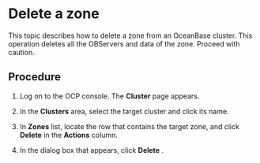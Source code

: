 # Delete a zone

This topic describes how to delete a zone from an OceanBase cluster. This operation deletes all the OBServers and data of the zone. Proceed with caution.

## Procedure

1. Log on to the OCP console. The **Cluster** page appears.

2. In the **Clusters** area, select the target cluster and click its name.

3. In **Zones** list, locate the row that contains the target zone, and click **Delete** in the **Actions** column.

4. In the dialog box that appears, click **Delete** .
